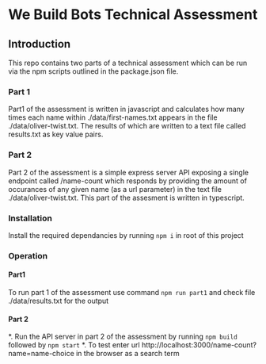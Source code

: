 # We Build Bots Technical Assessment

## Introduction

This repo contains two parts of a technical assessment which can be run via the npm scripts outlined in the package.json file.

### Part 1

Part1 of the assessment is written in javascript and calculates how many times each name within ./data/first-names.txt appears in the file ./data/oliver-twist.txt. The results of which are written to a text file called results.txt as key value pairs.

### Part 2 

Part 2 of the assessment is a simple express server API exposing a single endpoint
called /name-count which responds by providing the amount of occurances of any given name (as a url parameter) in the text file ./data/oliver-twist.txt. This part of the assesment is written in typescript.

### Installation

Install the required dependancies by running `npm i` in root of this project

### Operation

#### Part1

To run part 1 of the assessment use command `npm run part1` and check file ./data/results.txt for the output

#### Part 2

*. Run the API server in part 2 of the assessment by running `npm build` followed by `npm start` 
*. To test enter url http://localhost:3000/name-count?name=name-choice in the browser as a search term
